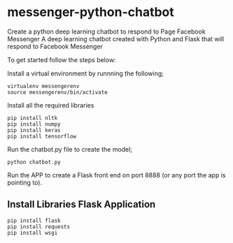 # messenger-python-chatbot

Create a python deep learning chatbot to respond to Page Facebook Messenger
A deep learning chatbot created with Python and Flask that will respond to Facebook Messenger

To get started follow the steps below:

Install a virtual environment by runnning the following;

```
virtualenv messengerenv
source messengerenv/bin/activate
```

Install all the required libraries

```
pip install nltk
pip install numpy
pip install keras
pip install tensorflow
```

Run the chatbot.py file to create the model;

```
python chatbot.py
```

Run the APP to create a Flask front end on port 8888 (or any port the app is pointing to).

## Install Libraries Flask Application

```
pip install flask
pip install requests
pip install wsgi
```
